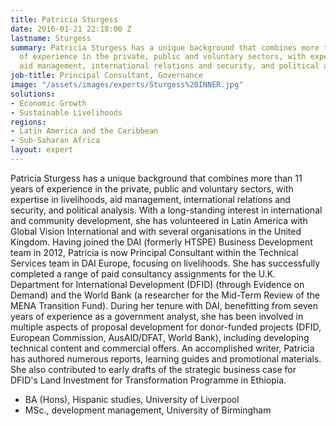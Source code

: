 ```yaml
---
title: Patricia Sturgess
date: 2016-01-21 22:18:00 Z
lastname: Sturgess
summary: Patricia Sturgess has a unique background that combines more than 11 years
  of experience in the private, public and voluntary sectors, with expertise in livelihoods,
  aid management, international relations and security, and political analysis.
job-title: Principal Consultant, Governance
image: "/assets/images/experts/Sturgess%20INNER.jpg"
solutions:
- Economic Growth
- Sustainable Livelihoods
regions:
- Latin America and the Caribbean
- Sub-Saharan Africa
layout: expert
---
```


Patricia Sturgess has a unique background that combines more than 11 years of experience in the private, public and voluntary sectors, with expertise in livelihoods, aid management, international relations and security, and political analysis. With a long-standing interest in international and community development, she has volunteered in Latin America with Global Vision International and with several organisations in the United Kingdom. Having joined the DAI (formerly HTSPE) Business Development team in 2012, Patricia is now Principal Consultant within the Technical Services team in DAI Europe, focusing on livelihoods. She has successfully completed a range of paid consultancy assignments for the U.K. Department for International Development (DFID) (through Evidence on Demand) and the World Bank (a researcher for the Mid-Term Review of the MENA Transition Fund). During her tenure with DAI, benefitting from seven years of experience as a government analyst, she has been involved in multiple aspects of proposal development for donor-funded projects (DFID, European Commission, AusAID/DFAT, World Bank), including developing technical content and commercial offers. An accomplished writer, Patricia has authored numerous reports, learning guides and promotional materials. She also contributed to early drafts of the strategic business case for DFID's Land Investment for Transformation Programme in Ethiopia.

* BA (Hons), Hispanic studies, University of Liverpool
* MSc., development management, University of Birmingham
